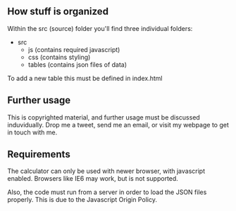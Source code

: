 ## How stuff is organized
Within the src (source) folder you'll find three individual folders:

* src
	* js (contains required javascript)
	* css (contains styling)
	* tables (contains json files of data)
	
To add a new table this must be defined in index.html


## Further usage
This is copyrighted material, and further usage must be discussed induvidually. Drop me a tweet, send me an email, or visit my webpage to get in touch with me.

## Requirements
The calculator can only be used with newer browser, with javascript enabled. Browsers like IE6 may work, but is not supported.

Also, the code must run from a server in order to load the JSON files properly. This is due to the Javascript Origin Policy.
